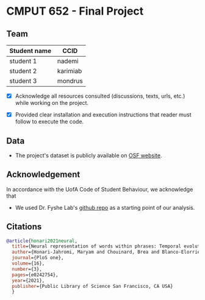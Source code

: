 # CMPUT 652 - Final Project

## Team
|Student name| CCID |
|------------|------|
|student 1   |nademi|
|student 2   |karimiab|
|student 3   |mondrus|


- [x] Acknowledge all resources consulted (discussions, texts, urls, etc.) while working on the project.
- [x] Provided clear installation and execution instructions that reader must follow to execute the code.


## Data
- The project's dataset is publicly available on [OSF website](https://osf.io/p7gc6/).

## Acknowledgement 
In accordance with the UofA Code of Student Behaviour, we acknowledge that  

- We used Dr. Fyshe Lab's [github repo](https://github.com/fyshelab/NeuralPhraseComposition) as a starting point of our analysis.

## Citations

```bib
@article{honari2021neural,
  title={Neural representation of words within phrases: Temporal evolution of color-adjectives and object-nouns during simple composition},
  author={Honari-Jahromi, Maryam and Chouinard, Brea and Blanco-Elorrieta, Esti and Pylkk{\"a}nen, Liina and Fyshe, Alona},
  journal={PloS one},
  volume={16},
  number={3},
  pages={e0242754},
  year={2021},
  publisher={Public Library of Science San Francisco, CA USA}
  }
```

